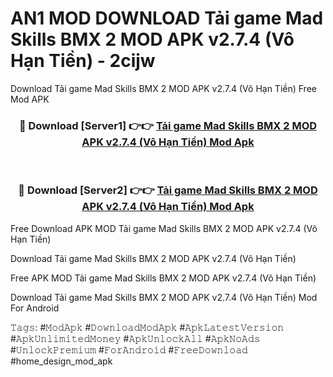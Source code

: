# AN1 MOD DOWNLOAD Tải game Mad Skills BMX 2 MOD APK v2.7.4 (Vô Hạn Tiền) - 2cijw
Download Tải game Mad Skills BMX 2 MOD APK v2.7.4 (Vô Hạn Tiền) Free Mod APK

<div align="center">
<h3>🔴 Download [Server1] 👉👉 <a href="https://apk-comot.site?title=Tải_game_Mad_Skills_BMX_2_MOD_APK_v2.7.4_(Vô_Hạn_Tiền)">Tải game Mad Skills BMX 2 MOD APK v2.7.4 (Vô Hạn Tiền) Mod Apk</a></h3><br>

<h3>🔴 Download [Server2] 👉👉 <a href="https://apk-comot.site?title=Tải_game_Mad_Skills_BMX_2_MOD_APK_v2.7.4_(Vô_Hạn_Tiền)">Tải game Mad Skills BMX 2 MOD APK v2.7.4 (Vô Hạn Tiền) Mod Apk</a></h3>
</div>


Free Download APK MOD Tải game Mad Skills BMX 2 MOD APK v2.7.4 (Vô Hạn Tiền)

Download Tải game Mad Skills BMX 2 MOD APK v2.7.4 (Vô Hạn Tiền) 

Free APK MOD Tải game Mad Skills BMX 2 MOD APK v2.7.4 (Vô Hạn Tiền) 

Download Tải game Mad Skills BMX 2 MOD APK v2.7.4 (Vô Hạn Tiền) Mod For Android

𝚃𝚊𝚐𝚜: #𝙼𝚘𝚍𝙰𝚙𝚔 #𝙳𝚘𝚠𝚗𝚕𝚘𝚊𝚍𝙼𝚘𝚍𝙰𝚙𝚔 #𝙰𝚙𝚔𝙻𝚊𝚝𝚎𝚜𝚝𝚅𝚎𝚛𝚜𝚒𝚘𝚗 #𝙰𝚙𝚔𝚄𝚗𝚕𝚒𝚖𝚒𝚝𝚎𝚍𝙼𝚘𝚗𝚎𝚢 #𝙰𝚙𝚔𝚄𝚗𝚕𝚘𝚌𝚔𝙰𝚕𝚕 #𝙰𝚙𝚔𝙽𝚘𝙰𝚍𝚜 #𝚄𝚗𝚕𝚘𝚌𝚔𝙿𝚛𝚎𝚖𝚒𝚞𝚖 #𝙵𝚘𝚛𝙰𝚗𝚍𝚛𝚘𝚒𝚍 #𝙵𝚛𝚎𝚎𝙳𝚘𝚠𝚗𝚕𝚘𝚊𝚍 #home_design_mod_apk